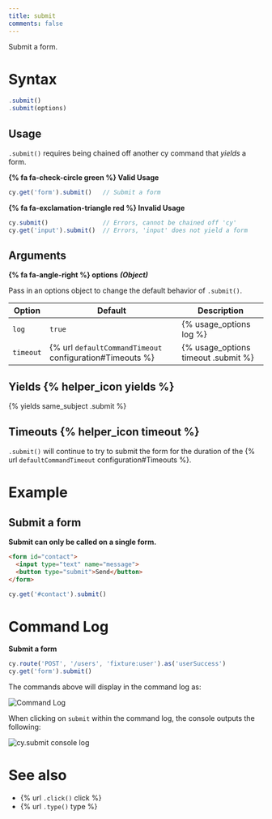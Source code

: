 ```yaml
---
title: submit
comments: false
---
```


Submit a form.

# Syntax

```javascript
.submit()
.submit(options)
```

## Usage

`.submit()` requires being chained off another cy command that *yields* a form.

**{% fa fa-check-circle green %} Valid Usage**

```javascript
cy.get('form').submit()   // Submit a form
```

**{% fa fa-exclamation-triangle red %} Invalid Usage**

```javascript
cy.submit()               // Errors, cannot be chained off 'cy'
cy.get('input').submit()  // Errors, 'input' does not yield a form
```

## Arguments

**{% fa fa-angle-right %} options**  ***(Object)***

Pass in an options object to change the default behavior of `.submit()`.

Option | Default | Description
--- | --- | ---
`log` | `true` | {% usage_options log %}
`timeout` | {% url `defaultCommandTimeout` configuration#Timeouts %} | {% usage_options timeout .submit %}

## Yields {% helper_icon yields %}

{% yields same_subject .submit %}

## Timeouts {% helper_icon timeout %}

`.submit()` will continue to try to submit the form for the duration of the {% url `defaultCommandTimeout` configuration#Timeouts %}.

# Example

## Submit a form

**Submit can only be called on a single form.**

```html
<form id="contact">
  <input type="text" name="message">
  <button type="submit">Send</button>
</form>
```

```javascript
cy.get('#contact').submit()
```

# Command Log

**Submit a form**

```javascript
cy.route('POST', '/users', 'fixture:user').as('userSuccess')
cy.get('form').submit()
```

The commands above will display in the command log as:

![Command Log](/img/api/submit/form-submit-shows-in-command-log-of-cypress.png)

When clicking on `submit` within the command log, the console outputs the following:

![cy.submit console log](/img/api/submit/console-shows-what-form-was-submitted.png)

# See also

- {% url `.click()` click %}
- {% url `.type()` type %}
